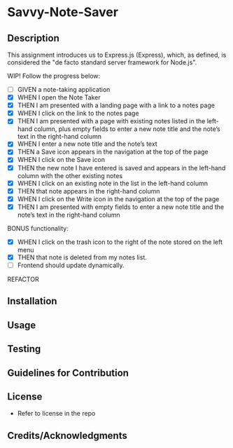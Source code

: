 # Savvy-Note-Saver

## Description

This assignment introduces us to Express.js (Express), which, as defined, is considered the "de facto standard server framework for Node.js".

WIP! Follow the progress below:

- [ ] GIVEN a note-taking application
- [x] WHEN I open the Note Taker
- [x] THEN I am presented with a landing page with a link to a notes page
- [x] WHEN I click on the link to the notes page
- [x] THEN I am presented with a page with existing notes listed in the left-hand column, plus empty fields to enter a new note title and the note’s text in the right-hand column
- [x] WHEN I enter a new note title and the note’s text
- [x] THEN a Save icon appears in the navigation at the top of the page
- [x] WHEN I click on the Save icon
- [x] THEN the new note I have entered is saved and appears in the left-hand column with the other existing notes
- [x] WHEN I click on an existing note in the list in the left-hand column
- [x] THEN that note appears in the right-hand column
- [x] WHEN I click on the Write icon in the navigation at the top of the page
- [x] THEN I am presented with empty fields to enter a new note title and the note’s text in the right-hand column

BONUS functionality:

- [x] WHEN I click on the trash icon to the right of the note stored on the left menu
- [x] THEN that note is deleted from my notes list.
- [ ] Frontend should update dynamically.

REFACTOR

## Installation

## Usage

## Testing

## Guidelines for Contribution

## License

- Refer to license in the repo

## Credits/Acknowledgments
